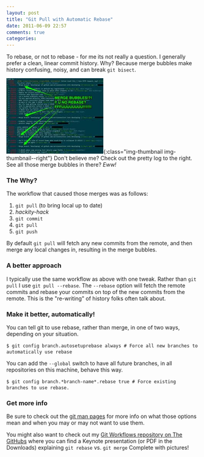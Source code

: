 ```yaml
---
layout: post
title: "Git Pull with Automatic Rebase"
date: 2011-06-09 22:57
comments: true
categories:
---
```


To rebase, or not to rebase - for me its not really a question. I
generally prefer a clean, linear commit history. Why? Because merge bubbles make
history confusing, noisy, and can break `git bisect`.

![Y U NO REBASE!?!](/assets/images/posts/y-u-no-rebase-preview.jpg){:class="img-thumbnail img-thumbnail--right"}
Don't believe me? Check out the pretty log to the right. See all
those merge bubbles in there? *Eww!*

<h3>The Why?</h3>

The workflow that caused those merges was as follows:

1. `git pull` (to bring local up to date)
2. *hackity-hack*
3. `git commit`
4. `git pull`
5. `git push`

By default `git pull` will fetch any new commits from the remote, and
then merge any local changes in, resulting in the merge bubbles.

<!-- more -->

<h3>A better approach</h3>

I typically use the same workflow as above with one tweak.
Rather than `git pull` I use `git pull --rebase`.
The `--rebase` option will fetch the remote commits and rebase your commits on top of the new commits from the remote.
This is the "re-writing" of history folks often talk about.

<h3>Make it better, automatically!</h3>

You can tell git to use rebase, rather than merge, in one of two ways, depending on
your situation.

```
$ git config branch.autosetuprebase always # Force all new branches to automatically use rebase
```

You can add the `--global` switch to have all future branches, in all
repositories on this machine, behave this way.

```
$ git config branch.*branch-name*.rebase true # Force existing branches to use rebase.
```

<h3>Get more info</h3>

Be sure to check out the <a title="git-config Manual Page" href=
"http://www.kernel.org/pub/software/scm/git/docs/git-config.html" rel="external">git
man pages</a> for more info on what those options mean and when you may or may not want
to use them.

You might also want to check out my <a title="Git Workflows" href=
"https://github.com/stevenharman/git-workflows" rel="external">Git Workflows repository
on The GitHubs</a> where you can find a Keynote presentation (or PDF in the Downloads)
explaining `git rebase` vs. `git merge` Complete with
pictures!
